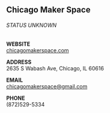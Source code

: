 ## Chicago Maker Space
###### STATUS UNKNOWN

**WEBSITE**  
[chicagomakerspace.com](https://www.chicagomakerspace.com/)

**ADDRESS**  
2635 S Wabash Ave, Chicago, IL 60616

**EMAIL**  
[chicagomakerspace@gmail.com](mailto:ChicagoMakerSpace@gmail.com)

**PHONE**  
(872)529-5334 
